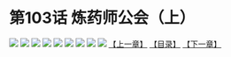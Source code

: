 # 第103话 炼药师公会（上）
![](https://mhpic.xiaomingtaiji.net/comic/D/斗破苍穹拆分版/103话/1.jpg-zymk.middle.webp)
![](https://mhpic.xiaomingtaiji.net/comic/D/斗破苍穹拆分版/103话/2.jpg-zymk.middle.webp)
![](https://mhpic.xiaomingtaiji.net/comic/D/斗破苍穹拆分版/103话/3.jpg-zymk.middle.webp)
![](https://mhpic.xiaomingtaiji.net/comic/D/斗破苍穹拆分版/103话/4.jpg-zymk.middle.webp)
![](https://mhpic.xiaomingtaiji.net/comic/D/斗破苍穹拆分版/103话/5.jpg-zymk.middle.webp)
![](https://mhpic.xiaomingtaiji.net/comic/D/斗破苍穹拆分版/103话/6.jpg-zymk.middle.webp)
![](https://mhpic.xiaomingtaiji.net/comic/D/斗破苍穹拆分版/103话/7.jpg-zymk.middle.webp)
![](https://mhpic.xiaomingtaiji.net/comic/D/斗破苍穹拆分版/103话/8.jpg-zymk.middle.webp)
![](https://mhpic.xiaomingtaiji.net/comic/D/斗破苍穹拆分版/103话/9.jpg-zymk.middle.webp)
[【上一章】](./102.md)
[【目录】](./README.md)
[【下一章】](./104.md)
